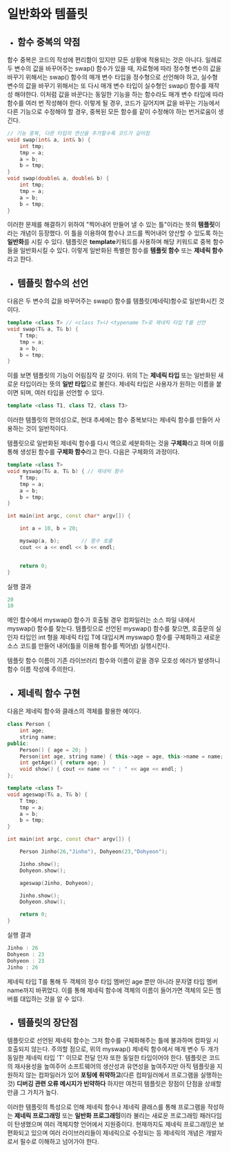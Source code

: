# 일반화와 템플릿

+ ## 함수 중복의 약점

함수 중복은 코드의 작성에 편리함이 있지만 모든 상황에 적용되는 것은 아니다. 일례로 두 변수의 값을 바꾸어주는 swap() 함수가 있을 때, 자료형에 따라
정수형 변수의 값을 바꾸기 위해서는 swap() 함수의 매개 변수 타입을 정수형으로 선언해야 하고, 실수형 변수의 값을 바꾸기 위해서는 또 다시 매개 변수 타입이 실수형인
swap() 함수를 재작성 해야한다. 이처럼 값을 바꾼다는 동일한 기능을 하는 함수라도 매개 변수 타입에 따라 함수를 여러 번 작성해야 한다. 이렇게 될 경우, 코드가 길어지며
값을 바꾸는 기능에서 다른 기능으로 수정해야 할 경우, 중복된 모든 함수를 같이 수정해야 하는 번거로움이 생긴다.

```c++
// 기능 중복, 다른 타입의 연산을 추가할수록 코드가 길어짐
void swap(int& a, int& b) {
	int tmp;
	tmp = a;
	a = b;
	b = tmp;
}
void swap(double& a, double& b) {
	int tmp;
	tmp = a;
	a = b;
	b = tmp;
}
```
이러한 문제를 해결하기 위하여 "찍어내어 만들어 낼 수 있는 틀"이라는 뜻의 **템플릿**이라는 개념이 등장했다. 이 틀을 이용하여 함수나 코드를 찍어내어 양산할 수 있도록 하는
**일반화**를 시킬 수 있다. 템플릿은 **template**키워드를 사용하며 해당 키워드로 중복 함수들을 일반화시킬 수 있다. 이렇게 일반화된 특별한 함수를
 **템플릿 함수** 또는 **제네릭 함수**라고 한다.
 
 + ## 템플릿 함수의 선언

다음은 두 변수의 값을 바꾸어주는 swap() 함수를 템플릿(제네릭)함수로 일반화시킨 것이다.

```c++
template <class T> // <class T>나 <typename T>로 제네릭 타입 T를 선언
void swap(T& a, T& b) {
	T tmp;
	tmp = a;
	a = b;
	b = tmp;
}
```

이를 보면 템플릿의 기능이 어림짐작 갈 것이다. 위의 T는 **제네릭 타입**  또는 일반화된 새로운 타입이라는 뜻의 **일반 타입**으로 불린다. 제네릭 타입은 사용자가
원하는 이름을 붙이면 되며, 여러 타입을 선언할 수 있다.
```c++
template <class T1, class T2, class T3>
```

이러한 템플릿의 편의성으로, 현대 추세에는 함수 중복보다는 제네릭 함수를 만들어 사용하는 것이 일반적이다.

템플릿으로 일반화된 제네릭 함수를 다시 역으로 세분화하는 것을 **구체화**라고 하며 이를 통해 생성된 함수를 **구체화 함수**라고 한다. 다음은 구체화의 과정이다.
```c++
template <class T> 
void myswap(T& a, T& b) { // 제네릭 함수
	T tmp;
	tmp = a;
	a = b;
	b = tmp;
}

int main(int argc, const char* argv[]) {

	int a = 10, b = 20;

	myswap(a, b);       // 함수 호출
	cout << a << endl << b << endl;


	return 0;
}
```
실행 결과
```c++
20
10
```

메인 함수에서 myswap() 함수가 호출될 경우 컴파일러는 소스 파일 내에서 myswap() 함수를 찾는다. 템플릿으로 선언된 myswap() 함수를 찾으면, 호출문의 실인자 타입인
int 형을 제네릭 타입 T에 대입시켜 myswap() 함수를 구체화하고 새로운 소스 코드를 만들어 내어(틀을 이용해 함수를 찍어냄) 실행시킨다.

템플릿 함수 이름이 기존 라이브러리 함수와 이름이 같을 경우 모호성 에러가 발생하니 함수 이름 작성에 주의한다.


+ ## 제네릭 함수 구현

다음은 제네릭 함수와 클래스의 객체를 활용한 예이다.

```c++
class Person {
	int age;
	string name;
public:
	Person() { age = 20; }
	Person(int age, string name) { this->age = age, this->name = name; }
	int getAge() { return age; }
	void show() { cout << name << " : " << age << endl; }
};

template <class T> 
void ageswap(T& a, T& b) {
	T tmp;
	tmp = a;
	a = b;
	b = tmp;
}

int main(int argc, const char* argv[]) {

	Person Jinho(26,"Jinho"), Dohyeon(23,"Dohyeon");

	Jinho.show();
	Dohyeon.show();

	ageswap(Jinho, Dohyeon);

	Jinho.show();
	Dohyeon.show();

	return 0;
}
```
실행 결과
```c++
Jinho : 26
Dohyeon : 23
Dohyeon : 23
Jinho : 26
```
제네릭 타입 T를 통해 두 객체의 정수 타입 멤버인 age 뿐만 아니라 문자열 타입 멤버 name까지 바뀌었다. 이를 통해 제네릭 함수에 객체의 이름이 들어가면
객체의 모든 멤버를 대입하는 것을 알 수 있다.


+ ## 템플릿의 장단점

템플릿으로 선언된 제네릭 함수는 그저 함수를 구체화해주는 틀에 불과하며 컴파일 시 호출되지 않는다. 주의할 점으로, 위의 myswap() 제네릭 함수에서
매개 변수 두 개가 동일한 제네릭 타입 'T' 이므로 전달 인자 또한 동일한 타입이어야 한다.
템플릿은 코드의 재사용성을 높여주어 소프트웨어의 생산성과 유연성을 높여주지만 아직 템플릿을 지원하지 않는 컴파일러가 있어 **포팅에 취약하고**(다른 컴파일러에서
프로그램을 실행하는 것) **디버깅 관련 오류 메시지가 빈약하다** 하지만 여전히 템플릿은 장점이 단점을 상쇄할 만큼 그 가치가 높다.


이러한 템플릿의 특성으로 인해 제네릭 함수나 제네릭 클래스를 통해 프로그램을 작성하는 **제네릭 프로그래밍** 또는 **일반화 프로그래밍**이라 불리는 새로운
프로그래밍 패러다임이 탄생했으며 여러 객체지향 언어에서 지원중이다. 현재까지도 제네릭 프로그래밍은 보편화되고 있으며 여러 라이브러리들이 제네릭으로 수정되는 등
제네릭의 개념은 개발자로서 필수로 이해하고 넘어가야 한다.















